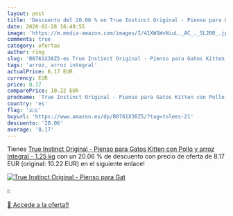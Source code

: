 ```yaml
---
layout: post
title: 'Descuento del 20.06 % en True Instinct Original - Pienso para Gat'
date: 2020-02-28 16:49:55
image: 'https://m.media-amazon.com/images/I/41XW5WvNiuL._AC_._SL200_.jpg'
comments: true
category: ofertas
author: ring
slug: 'B0761X38Z5-es True Instinct Original - Pienso para Gatos Kitten con...'
tags: 'arroz, arroz integral'
actualPrice: 8.17 EUR
currency: EUR
price: 8.17
comparePrice: 10.22 EUR
prodname: 'True Instinct Original - Pienso para Gatos Kitten con Pollo y arroz Integral - 1.25 kg'
country: 'es'
flag: '🇪🇸'
buyurl: 'https://www.amazon.es/dp/B0761X38Z5/?tag=tolees-21'
descuento: '20.06'
average: '8.17'
---
```


Tienes [True Instinct Original - Pienso para Gatos Kitten con Pollo y arroz Integral - 1.25 kg](https://www.amazon.es/dp/B0761X38Z5/?tag=tolees-21) con un 20.06 % de descuento con precio de oferta de 8.17 EUR (original: 10.22 EUR) en el siguiente enlace!

[![True Instinct Original - Pienso para Gat](https://m.media-amazon.com/images/I/41XW5WvNiuL._AC_._SL200_.jpg)](https://www.amazon.es/dp/B0761X38Z5/?tag=tolees-21)

ℹ️:


[🛒 Accede a la oferta!!](https://www.amazon.es/dp/B0761X38Z5/?tag=tolees-21)
